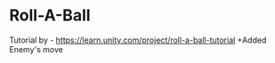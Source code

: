 # Roll-A-Ball
Tutorial by - https://learn.unity.com/project/roll-a-ball-tutorial
+Added Enemy's move
